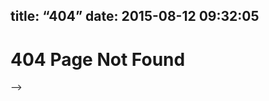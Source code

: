 title: “404”
date: 2015-08-12 09:32:05
---
<html>
<head>
<meta charset="UTF-8" />
<title>公益404</title>
</head>
<body>
<h1>404 Page Not Found</h1>
--><br><script type="text/javascript" src="http://www.qq.com/404/search_children.js" charset="utf-8"></script><br><!--
**公益404介接入地址**
* [益云公益404](http://yibo.iyiyun.com/Index/web404)
* [腾讯公益404](http://www.qq.com/404)
* [失蹤兒童少年資料管理中心404](http://404page.missingkids.org.tw)
</body>
</html>